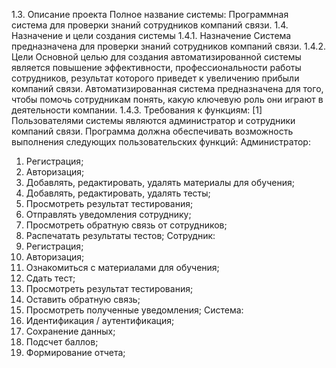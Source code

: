 
1.3. Описание проекта
Полное название системы: Программная система для проверки знаний сотрудников компаний связи.
1.4. Назначение и цели создания системы
1.4.1. Назначение
Система предназначена для проверки знаний сотрудников компаний связи.
1.4.2. Цели 
Основной целью для создания автоматизированной системы является повышение эффективности, профессиональности работы сотрудников, результат которого приведет к увеличению прибыли компаний связи. Автоматизированная система предназначена для того, чтобы помочь сотрудникам понять, какую ключевую роль они играют в деятельности компании.
1.4.3. Требования к функциям:
 [1] Пользователями системы являются администратор и сотрудники компаний связи. Программа должна обеспечивать возможность выполнения следующих пользовательских функций: 
Администратор:
1.	Регистрация;
2.	Авторизация;
3.	Добавлять, редактировать, удалять материалы для обучения;
4.	Добавлять, редактировать, удалять тесты;
5.	Просмотреть результат тестирования;
6.	Отправлять уведомления сотруднику;
7.	Просмотреть обратную связь от сотрудников;
8.	Распечатать результаты тестов;
Сотрудник:
1.	Регистрация;
2.	Авторизация;
3.	Ознакомиться с материалами для обучения;
4.	Сдать тест;
5.	Просмотреть результат тестирования;
6.	Оставить обратную связь;
7.	Просмотреть полученные уведомления;
Система:
1.	Идентификация / аутентификация;
2.	Сохранение данных;
3.	Подсчет баллов;
4.	Формирование отчета;
